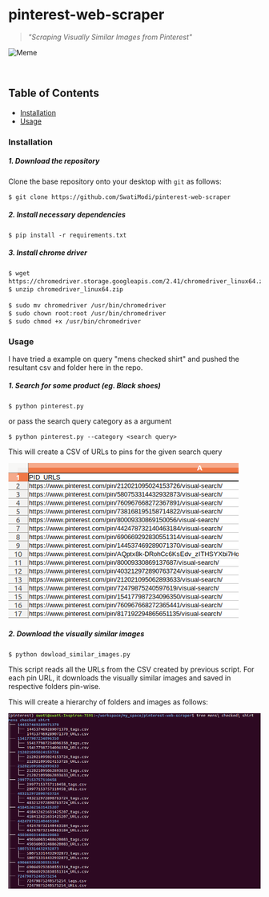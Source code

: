 # pinterest-web-scraper
> *"Scraping Visually Similar Images from Pinterest"*

![Meme](https://i.pinimg.com/originals/0f/c2/1f/0fc21fcd673f794c1d6222b177013342.png)

<br>

## Table of Contents
* [Installation](#installation)
* [Usage](#usage)

### Installation
##### 1. Download the repository

Clone the base repository onto your desktop with `git` as follows:
```console
$ git clone https://github.com/SwatiModi/pinterest-web-scraper
```
##### 2. Install necessary dependencies

```console
$ pip install -r requirements.txt
```
##### 3. Install chrome driver

```console
$ wget https://chromedriver.storage.googleapis.com/2.41/chromedriver_linux64.zip
$ unzip chromedriver_linux64.zip

$ sudo mv chromedriver /usr/bin/chromedriver
$ sudo chown root:root /usr/bin/chromedriver
$ sudo chmod +x /usr/bin/chromedriver

```

### Usage
I have tried a example on query "mens checked shirt" and pushed the resultant csv and folder here in the repo.

##### 1. Search for some product (eg. Black shoes) 
```console
$ python pinterest.py 
```
or pass the search query category as a argument
```console
$ python pinterest.py --category <search query>
```

This will create a CSV of URLs to pins for the given search query

![Pins' URLS](readme_images/csv1.png)

##### 2. Download the visually similar images
```console
$ python dowload_similar_images.py 
```
This script reads all the URLs from the CSV created by previous script. For each pin URL, it downloads the visually similar images and saved in respective folders pin-wise.

This will create a hierarchy of folders and images as follows:

![Downloaded Images](readme_images/folders.png)
<br>
